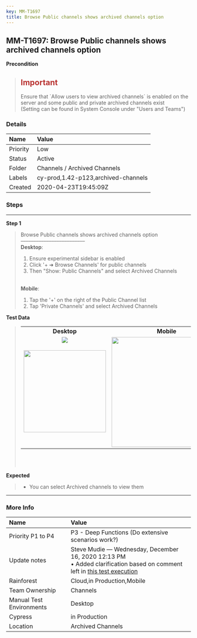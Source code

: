 ```yaml
---
key: MM-T1697
title: Browse Public channels shows archived channels option
---
```


## MM-T1697: Browse Public channels shows archived channels option

**Precondition**

> <article><h1><span style="color: rgb(184, 49, 47);">Important</span></h1>Ensure that `Allow users to view archived channels` is enabled on the server and some public and private archived channels exist<br>(Setting can be found in System Console under "Users and Teams")</article>

### Details

| Name     | Value                               |
| :------- | :---------------------------------- |
| Priority | Low                                 |
| Status   | Active                              |
| Folder   | Channels / Archived Channels        |
| Labels   | cy-prod,1.42-p123,archived-channels |
| Created  | 2020-04-23T19:45:09Z                |

### Steps

<hr/>

**Step 1**

> <article>Browse Public channels shows archived channels option<br>–––––––––––––––––––––––––<br><strong>Desktop</strong>:<ol><li>Ensure experimental sidebar is enabled</li><li>Click '+ ➜ Browse Channels' for public channels</li><li>Then "Show: Public Channels" and select Archived Channels</li></ol><br><strong>Mobile</strong>:<ol><li>Tap the '+' on the right of the Public Channel list</li><li>Tap 'Private Channels' and select Archived Channels</li></ol></article>

**Test Data**

> <article><table style="width: 100%;"><tbody><tr><td style="width: 50%; text-align: center;"><strong>Desktop</strong></td><td style="width: 50%; text-align: center;"><strong>Mobile</strong></td></tr><tr><td style="width: 50%; text-align: center; vertical-align: top;"><img src="https://smartbear-tm4j-prod-us-west-2-attachment-rich-text.s3.us-west-2.amazonaws.com/embedded-f3277290f945470c4add5d21ef3dc7ca7b74388fc7152bfb6b99ae58c66a95a8-1593439982495-1593439982494.png" class="fr-fic fr-dii"><br><br><img src="https://smartbear-tm4j-prod-us-west-2-attachment-rich-text.s3.us-west-2.amazonaws.com/embedded-f3277290f945470c4add5d21ef3dc7ca7b74388fc7152bfb6b99ae58c66a95a8-1593439998587-1593439998587.png" class="fr-fic fr-dii" style="width: 224px;"></td><td style="width: 50%; text-align: center; vertical-align: top;"><img src="https://smartbear-tm4j-prod-us-west-2-attachment-rich-text.s3.us-west-2.amazonaws.com/embedded-f3277290f945470c4add5d21ef3dc7ca7b74388fc7152bfb6b99ae58c66a95a8-1593440050790-IMG_DC6AD869D88E-1.jpeg" style="width: 300px;" class="fr-dib"></td></tr></tbody></table><br><br></article>

**Expected**

> <article><ul><li>You can select Archived channels to view them</li></ul></article>

<hr/>

### More Info

| Name                     | Value                                                                                                                                                                                                                                                                                                                              |
| :----------------------- | :--------------------------------------------------------------------------------------------------------------------------------------------------------------------------------------------------------------------------------------------------------------------------------------------------------------------------------- |
| Priority P1 to P4        | P3 - Deep Functions (Do extensive scenarios work?)                                                                                                                                                                                                                                                                                 |
| Update notes             | Steve Mudie — Wednesday, December 16, 2020 12:13 PM<br />• Added clarification based on comment left in <a href="https://mattermost.atlassian.net/projects/MM?selectedItem=com.atlassian.plugins.atlassian-connect-plugin:com.kanoah.test-manager__main-project-page#!/testPlayer/testExecution/MM-E77871">this test execution</a> |
| Rainforest               | Cloud,in Production,Mobile                                                                                                                                                                                                                                                                                                         |
| Team Ownership           | Channels                                                                                                                                                                                                                                                                                                                           |
| Manual Test Environments | Desktop                                                                                                                                                                                                                                                                                                                            |
| Cypress                  | in Production                                                                                                                                                                                                                                                                                                                      |
| Location                 | Archived Channels                                                                                                                                                                                                                                                                                                                  |
